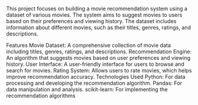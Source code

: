 This project focuses on building a movie recommendation system using a dataset of various movies. The system aims to suggest movies to users based on their preferences and viewing history. The dataset includes information about different movies, such as their titles, genres, ratings, and descriptions.

Features
Movie Dataset: A comprehensive collection of movie data including titles, genres, ratings, and descriptions.
Recommendation Engine: An algorithm that suggests movies based on user preferences and viewing history.
User Interface: A user-friendly interface for users to browse and search for movies.
Rating System: Allows users to rate movies, which helps improve recommendation accuracy.
Technologies Used
Python: For data processing and developing the recommendation algorithm.
Pandas: For data manipulation and analysis.
scikit-learn: For implementing the recommendation algorithms
